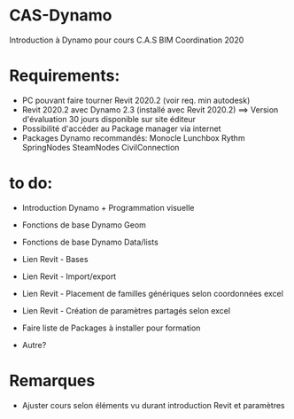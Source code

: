 # CAS-Dynamo
Introduction à Dynamo pour cours C.A.S BIM Coordination 2020

# Requirements:

- PC pouvant faire tourner Revit 2020.2 (voir req. min autodesk)
- Revit 2020.2 avec Dynamo 2.3 (installé avec Revit 2020.2) ==> Version d'évaluation 30 jours disponible sur site éditeur
- Possibilité d'accéder au Package manager via internet
- Packages Dynamo recommandés:
  Monocle
  Lunchbox
  Rythm
  SpringNodes
  SteamNodes
  CivilConnection


# to do:

- Introduction Dynamo + Programmation visuelle
- Fonctions de base Dynamo Geom
- Fonctions de base Dynamo Data/lists
- Lien Revit - Bases
- Lien Revit - Import/export
- Lien Revit - Placement de familles génériques selon coordonnées excel
- Lien Revit - Création de paramètres partagés selon excel

- Faire liste de Packages à installer pour formation

- Autre?

# Remarques

- Ajuster cours selon éléments vu durant introduction Revit et paramètres

